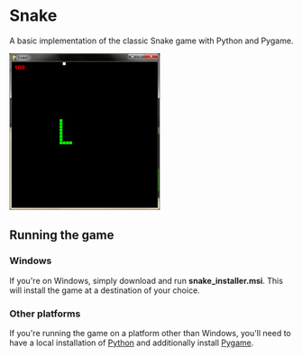 # Snake
A basic implementation of the classic Snake game with Python and Pygame.

![A screenshot of the game](/screenshot.png)

## Running the game
### Windows
If you're on Windows, simply download and run <b>snake_installer.msi</b>. This will install the game at a destination of your choice.

### Other platforms
If you're running the game on a platform other than Windows, you'll need to have a local installation of [Python](https://www.python.org/downloads/) and additionally install [Pygame](https://www.pygame.org/wiki/GettingStarted#Pygame%20Installation).